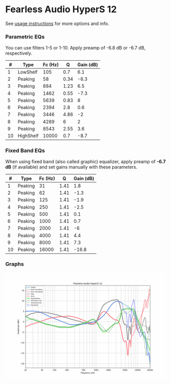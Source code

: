 # Fearless Audio HyperS 12
See [usage instructions](https://github.com/jaakkopasanen/AutoEq#usage) for more options and info.

### Parametric EQs
You can use filters 1-5 or 1-10. Apply preamp of -6.8 dB or -6.7 dB, respectively.

|   # | Type      |   Fc (Hz) |    Q |   Gain (dB) |
|-----|-----------|-----------|------|-------------|
|   1 | LowShelf  |       105 | 0.7  |         6.1 |
|   2 | Peaking   |        58 | 0.34 |        -6.3 |
|   3 | Peaking   |       884 | 1.23 |         6.5 |
|   4 | Peaking   |      1462 | 0.55 |        -7.3 |
|   5 | Peaking   |      5639 | 0.83 |         8   |
|   6 | Peaking   |      2394 | 2.8  |         0.6 |
|   7 | Peaking   |      3446 | 4.86 |        -2   |
|   8 | Peaking   |      4289 | 6    |         2   |
|   9 | Peaking   |      8543 | 2.55 |         3.6 |
|  10 | HighShelf |     10000 | 0.7  |        -8.7 |

### Fixed Band EQs
When using fixed band (also called graphic) equalizer, apply preamp of **-6.7 dB** (if available) and set gains manually with these parameters.

|   # | Type    |   Fc (Hz) |    Q |   Gain (dB) |
|-----|---------|-----------|------|-------------|
|   1 | Peaking |        31 | 1.41 |         1.8 |
|   2 | Peaking |        62 | 1.41 |        -1.3 |
|   3 | Peaking |       125 | 1.41 |        -1.9 |
|   4 | Peaking |       250 | 1.41 |        -2.5 |
|   5 | Peaking |       500 | 1.41 |         0.1 |
|   6 | Peaking |      1000 | 1.41 |         0.7 |
|   7 | Peaking |      2000 | 1.41 |        -6   |
|   8 | Peaking |      4000 | 1.41 |         4.4 |
|   9 | Peaking |      8000 | 1.41 |         7.3 |
|  10 | Peaking |     16000 | 1.41 |       -16.8 |

### Graphs
![](./Fearless%20Audio%20HyperS%2012.png)

